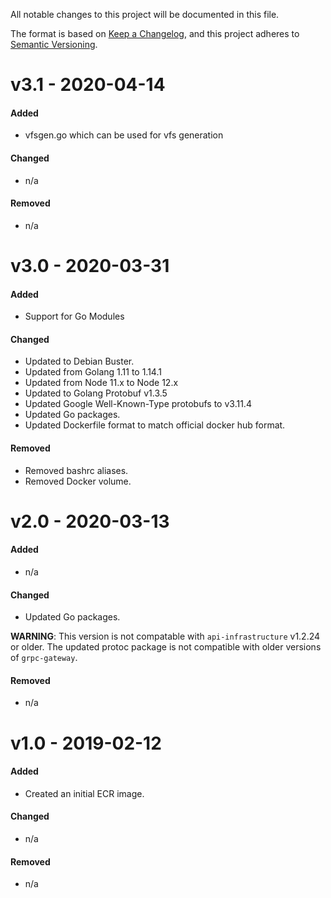 All notable changes to this project will be documented in this file.

The format is based on [Keep a Changelog](https://keepachangelog.com/en/1.0.0/), and this project adheres to [Semantic Versioning](https://semver.org/spec/v2.0.0.html).

# v3.1 - 2020-04-14
#### Added
- vfsgen.go which can be used for vfs generation

#### Changed
- n/a

#### Removed
- n/a

# v3.0 - 2020-03-31
#### Added
- Support for Go Modules

#### Changed
- Updated to Debian Buster.
- Updated from Golang 1.11 to 1.14.1
- Updated from Node 11.x to Node 12.x
- Updated to Golang Protobuf v1.3.5
- Updated Google Well-Known-Type protobufs to v3.11.4
- Updated Go packages.
- Updated Dockerfile format to match official docker hub format.

#### Removed
- Removed bashrc aliases.
- Removed Docker volume.


# v2.0 - 2020-03-13
#### Added
- n/a

#### Changed
- Updated Go packages.

**WARNING**: This version is not compatable with `api-infrastructure` v1.2.24 or older. The updated protoc package is not compatible with older versions of `grpc-gateway`.

#### Removed
- n/a


# v1.0 - 2019-02-12
#### Added
- Created an initial ECR image.

#### Changed
- n/a

#### Removed
- n/a
